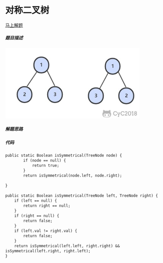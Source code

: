 对称二叉树
====
[马上解题](https://www.nowcoder.com/practice/ff05d44dfdb04e1d83bdbdab320efbcb?tpId=13&tqId=11211&tPage=1&rp=1&ru=/ta/coding-interviews&qru=/ta/coding-interviews/question-ranking)

##### 题目描述   
![二叉树的镜像](/doc/java/pic/对称二叉树.png)
##### 解题思路


##### 代码

```
public static Boolean isSymmetrical(TreeNode node) {
        if (node == null) {
            return true;
        }
        return isSymmetrical(node.left, node.right);

}

public static Boolean isSymmetrical(TreeNode left, TreeNode right) {
    if (left == null) {
        return right == null;
    }
    if (right == null) {
        return false;
    }
    if (left.val != right.val) {
        return false;
    }
    return isSymmetrical(left.left, right.right) && isSymmetrical(left.right, right.left);
}

```